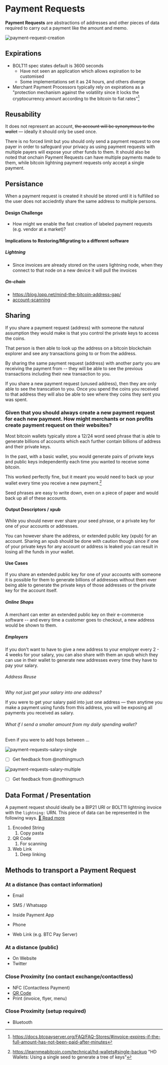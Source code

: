 # Payment Requests

**Payment Requests** are abstractions of addresses and other pieces of data required to carry out a payment like the amount and memo.

![payment-request-creation](assets/img/payment-request-creation.svg)

## Expirations

- BOLT11 spec states default is 3600 seconds 
  - Have not seen an application which allows expiration to be customised
  - Some implementations set it as 24 hours, and others diverge
- Merchant Payment Processors typically rely on expirations as a "protection mechanism against the volatility since it locks the cryptocurrency amount according to the bitcoin to fiat rates"[^4]

## Reusability



It does not represent an account, ~~the account will be synonymous to the wallet~~ — ideally it should only be used once.

There is no forced limit but you should only send a payment request to one payer in order to safeguard your privacy as using payment requests with multiple payers will expose your other funds to them. It should also be noted that onchain Payment Requests can have multiple payments made to them, while bitcoin lightning payment requests only accept a single payment.

## Persistance

When a payment request is created it should be stored until it is fulfilled so the user does not acciedntly share the same address to multiple persons.

#### Design Challenge

- How might we enable the fast creation of labeled payment requests (e.g. vendor at a market)?

#### Implications to Restoring/Migrating to a different software

##### Lightning

- Since invoices are already stored on the users lightning node, when they connect to that node on a new device it will pull the invoices

##### On-chain

- https://blog.lopp.net/mind-the-bitcoin-address-gap/
- [account-scanning](./account-scanning.md)

## Sharing

If you share a payment request (address) with someone the natural assumption they would make is that you control the private keys to access the coins.

That person is then able to look up the address on a bitcoin blockchain explorer and see any transactions going to or from the address.

By sharing the same payment request (address) with another party you are receiving the payment from -- they will  be able to see the previous transactions including their new transaction to you.

If you share a new payment request (unused address), then they are only able to see the transcation to you. Once you spend the coins you received to that address they will also be able to see where they coins they sent you was spent.

### Given that you should always create a new payment request for each new payment. How might merchants or non profits create payment request on their websites? 

Most bitcoin wallets typically store a 12/24 word seed phrase that is able to generate billions of accounts which each further contain billions of address and their private keys.

In the past, with a basic wallet, you would generate pairs of private keys and public keys independently each time you wanted to receive some bitcoin.

This worked perfectly fine, but it meant you would need to back up your wallet every time you receive a new payment.[^1]

Seed phrases are easy to write down, even on a piece of paper and would back up all of these accounts.

#### Output Descriptors / xpub
While you should never ever share your seed phrase, or a private key for one of your accounts or addresses.

You can however share the address, or extended public key (xpub) for an account. Sharing an xpub should be done with caution though since if one of your private keys for any account or address is leaked you can result in losing all the funds in your wallet.

#### Use Cases
If you share an extended public key for one of your accounts with someone it is possible for them to generate billions of addresses without them ever being able to generate the private keys of those addresses or the private key for the account itself.

##### Online Shops
A merchant can enter an extended public key on their e-commerce software -- and every time a customer goes to checkout, a new address would be shown to them.

##### Employers
If you don't want to have to give a new address to your employer every 2 - 4 weeks for your salary, you can also share with them an xpub which they can use in their wallet to generate new addresses every time they have to pay your salary.

###### Address Reuse

*Why not just get your salary into one address?*

If you were to get your salary paid into just one address — then anytime you make a payment using funds from this address, you will be exposing all payments you received as salary.

###### What if I send a smaller amount from my daily spending wallet?

Even if you were to add hops between ... 

![payment-requests-salary-single](assets/img/payment-requests-salary-single.svg)

- [ ] Get feedback from @nothingmuch

![payment-requests-salary-multiple](assets/img/payment-requests-salary-multiple.svg)

- [ ] Get feedback from @nothingmuch

## Data Format / Presentation

A payment request should ideally be a BIP21 URI or BOLT11 lightning invoice with the `lightning:` URN. This piece of data can be represented in the following ways. [🔗 Read more](./qr-codes.md#uri-schemes)

1. Encoded String
   1. Copy pasta
2. QR Code
   1. For scanning
3. Web Link
   1. Deep linking

## Methods to transport a Payment Request

### At a distance (has contact information)

- Email
- SMS / Whatsapp
- Inside Payment App
- Phone

- Web Link (e.g. BTC Pay Server)

### At a distance (public)

- On Website
- Twitter

### Close Proximity (no contact exchange/contactless)

- NFC (Contactless Payment)
- [QR Code](./qr-codes.md)
- Print (invoice, flyer, menu)

### Close Proximity (setup required)

- Bluetooth

[^1]: https://learnmeabitcoin.com/technical/hd-wallets#single-backup "HD Wallets: Using a single seed to generate a tree of keys"
[^2]: https://learnmeabitcoin.com/technical/extended-keys "Extended Keys: Private keys and public keys that you can derive children from"
[^3]: https://blog.btcpayserver.org/payment-requests/
[^4]: https://docs.btcpayserver.org/FAQ/FAQ-Stores/#invoice-expires-if-the-full-amount-has-not-been-paid-after-minutes